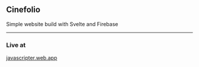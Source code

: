 ## Cinefolio

Simple website build with Svelte and Firebase

---

### Live at

[javascripter.web.app](https://javascripter.web.app/)